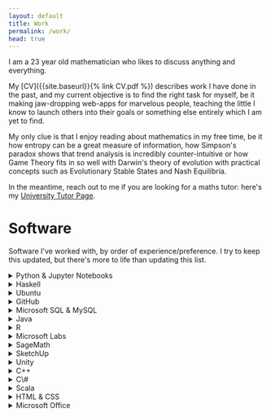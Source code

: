 ```yaml
---
layout: default
title: Work
permalink: /work/
head: true
---
```


I am a 23 year old mathematician who likes to discuss anything and everything.

My [CV]({{site.baseurl}}{% link CV.pdf %}) describes work I have done in the past, and my current objective is to find the right task for myself, be it making jaw-dropping web-apps for marvelous people, teaching the little I know to launch others into their goals or something else entirely which I am yet to find.

My only clue is that I enjoy reading about mathematics in my free time, be it how entropy can be a great measure of information, how Simpson's paradox shows that trend analysis is incredibly counter-intuitive or how Game Theory fits in so well with Darwin's theory of evolution with practical concepts such as Evolutionary Stable States and Nash Equilibria.

<!--
{% include work_experience.html %}
-->

In the meantime, reach out to me if you are looking for a maths tutor: here's my [University Tutor Page](http://universitytutor.com/tutors/944174).


# Software

Software I've worked with, by order of experience/preference. I try to keep this updated, but there's more to life than updating this list.

<details><summary>Python & Jupyter Notebooks</summary>
<br>
This is my preferred language, having used it the most for the past 3 years. I´ve worked with Pandas for database management, scikit-learn for implementing Machine Learning algorithms and matplotlib for presenting the results. I have also tested many minor algorithms for simpler problems.<br></details>

<details><summary>Haskell</summary>
<br>
It was the main language used for a Functional Analysis course I took in 2014. Even though I haven´t used it since 2014, I enjoyed how similar it is to math in its functional approach. It was more intuitive to code than any other language I've used, including Python.<br></details>

<details><summary>Ubuntu</summary>
<br>
I've used it as my OS for 6 years now. I am impressed by how user friendly it is, given the initial goal by Linus of making a coder friendly OS.<br></details>

<details><summary>GitHub</summary>
<br>
Everyone uses it nowadays. Or GitLab. Or Bitbucket.<br></details>

<details><summary>Microsoft SQL & MySQL</summary>
<br>
For specific needs you might prefer other technologies, but I find these to be a good starting place or any company to manage their DBs. Anything but CSVs and flatfiles.<br></details>

<details><summary>Java</summary>
<br>
Used it briefly at LTP Labs for an agency based model project.<br></details>

<details><summary>R</summary>
<br>
Used it to quickly test different Machine Learning algorithms, so that I could understand the performance before implementing anything. Not my language of choice, but I can't argue with how incredibly fast it was to prototype.<br></details>

<details><summary>Microsoft Labs</summary>
<br>
Used it for the same reason as R. It is a surprisingly intuitive out of the box tool to use.<br></details>

<details><summary>SageMath</summary>
<br>
It was needed for the Elliptic Curves Project at Oxford University during the Summer of 2016. I was impressed by the simplicity of the code needed to work with intrincate mathematical objects (namely elliptic curves over arbitrary rings, which I used extensively). On a side note Mathematica and SageMath are really interesting for their ability to do symbolic algebra calculations (which also helps when trying to avoid errors in numerical calculations).<br></details>

<details><summary>SketchUp</summary>
<br>
Spent a lot of time building up models during highschool. Fun days.<br></details>

<details><summary>Unity</summary>
<br>
I've played around it during a Workshop organized by the Computer Science group at Porto's University. It is a surprisingly straighforward tool to use.<br></details>

<details><summary>C++</summary>
<br>
I have used Python since I started my Maths degree, but before that I used to play with C++ a lot. I eventually changed to Python since most of my current coding does not require the speed C++ gives, and Python is a lot faster to code.<br></details>

<details><summary>C\#</summary>
<br>
Used it for 2 G-Research competitions, one in Oxford and one in London (both of these were 1 day events). It is also essential for any non-trivial use of Unity's game development software.<br></details>

<details><summary>Scala</summary>
<br>
Was the language used for the <i>Imperative Programming</i> and <i>Design & Analysis of Algorithms</i> classes I took in 2014. Cool course, but not so cool language.<br></details>

<details><summary>HTML & CSS</summary>
<br>
I used it for this website, which is work in progress. There is also some Ruby and Jekyll to this, but I´ve mostly edited snippets of code in the web. It got things done.<br></details>

<details><summary>Microsoft Office</summary>
<br>
I´ve used Microsoft Excel to build a ruin theory model based on a Poisson Distribution, compound with a Normal Distribution.<br></details>